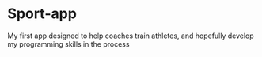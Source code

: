 # Sport-app
My first app designed to help coaches train athletes, and hopefully develop my programming skills in the process
